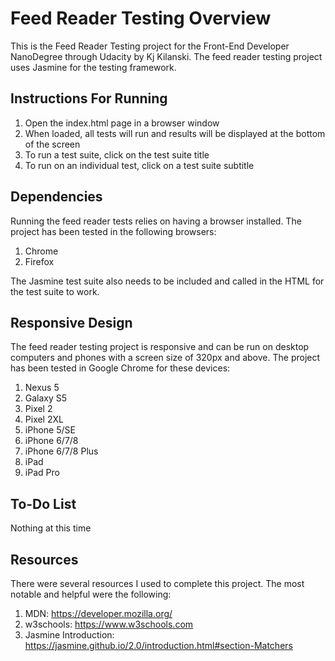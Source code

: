 # Feed Reader Testing Overview

This is the Feed Reader Testing project for the Front-End Developer NanoDegree through Udacity by Kj Kilanski.
The feed reader testing project uses Jasmine for the testing framework.

## Instructions For Running

1. Open the index.html page in a browser window
2. When loaded, all tests will run and results will be displayed at the bottom of the screen
2. To run a test suite, click on the test suite title
3. To run on an individual test, click on a test suite subtitle


## Dependencies

Running the feed reader tests relies on having a browser installed. The project has been tested in the following browsers:

1. Chrome
2. Firefox

The Jasmine test suite also needs to be included and called in the HTML for the test suite to work.

## Responsive Design

The feed reader testing project is responsive and can be run on desktop computers and phones with a screen size of 320px and above. The project has been tested in Google Chrome for these devices:

1. Nexus 5
2. Galaxy S5
3. Pixel 2
4. Pixel 2XL
5. iPhone 5/SE
6. iPhone 6/7/8
7. iPhone 6/7/8 Plus
8. iPad
9. iPad Pro

## To-Do List

Nothing at this time

## Resources

There were several resources I used to complete this project. The most notable and helpful were the following:

1. MDN: https://developer.mozilla.org/
2. w3schools: https://www.w3schools.com
3. Jasmine Introduction: https://jasmine.github.io/2.0/introduction.html#section-Matchers